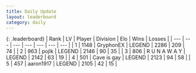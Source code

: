 ```yaml
---
title: Daily Update
layout: leaderboard
category: daily
---
```


{: .leaderboard}
| Rank | LV | Player | Division | Elo | Wins | Losses |
| --- | --- | --- | --- | --- | --- | --- |
| <span data-change="0">1</span> | 1148 | <span title="ID: 315148">GryphonEX</span> | LEGEND | <span data-change="17">2286</span> | <span data-change="24">209</span> | <span data-change="4">74</span> |
| <span data-change="0">2</span> | 963 | <span title="ID: 4783">pojlk</span> | LEGEND | <span data-change="14">2146</span> | <span data-change="7">90</span> | <span data-change="2">35</span> |
| <span data-change="1">3</span> | 806 | <span title="ID: 66144">R U N A W A Y</span> | LEGEND | <span data-change="22">2142</span> | <span data-change="9">63</span> | <span data-change="3">19</span> |
| <span data-change="1">4</span> | 501 | <span title="ID: 382502">Cave is gay</span> | LEGEND | <span data-change="7">2123</span> | <span data-change="1">94</span> | <span data-change="0">58</span> |
| <span data-change="6">5</span> | 457 | <span title="ID: 466583">aaron1917</span> | LEGEND | <span data-change="43">2105</span> | <span data-change="6">42</span> | <span data-change="0">15</span> |